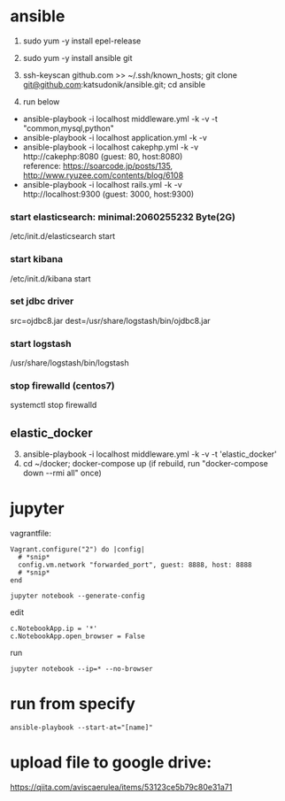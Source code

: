# ansible

1. sudo yum -y install epel-release
2. sudo yum -y install ansible git  
3. ssh-keyscan github.com >> ~/.ssh/known_hosts; git clone git@github.com:katsudonik/ansible.git; cd ansible

3. run below
* ansible-playbook -i localhost middleware.yml -k -v -t "common,mysql,python"
* ansible-playbook -i localhost application.yml -k -v
* ansible-playbook -i localhost cakephp.yml -k -v  
  http://cakephp:8080 (guest: 80, host:8080)  
  reference: https://soarcode.jp/posts/135, http://www.ryuzee.com/contents/blog/6108
* ansible-playbook -i localhost rails.yml -k -v  
  http://localhost:9300 (guest: 3000, host:9300)

### start elasticsearch: minimal:2060255232 Byte(2G)
/etc/init.d/elasticsearch start

### start kibana
/etc/init.d/kibana start

### set jdbc driver
src=ojdbc8.jar dest=/usr/share/logstash/bin/ojdbc8.jar

### start logstash
/usr/share/logstash/bin/logstash 

### stop firewalld (centos7)
systemctl stop firewalld

## elastic_docker
3. ansible-playbook -i localhost middleware.yml -k -v -t 'elastic_docker'
4. cd ~/docker; docker-compose up (if rebuild, run "docker-compose down --rmi all" once)




# jupyter

vagrantfile:
```
Vagrant.configure("2") do |config|
  # *snip*
  config.vm.network "forwarded_port", guest: 8888, host: 8888
  # *snip*
end
```

```
jupyter notebook --generate-config
```

edit
```
c.NotebookApp.ip = '*'
c.NotebookApp.open_browser = False
```

run
```
jupyter notebook --ip=* --no-browser
```

# run from specify
```
ansible-playbook --start-at="[name]"
```

# upload file to google drive:
https://qiita.com/aviscaerulea/items/53123ce5b79c80e31a71
